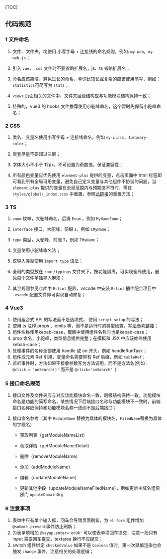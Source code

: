 [TOC]

## 代码规范

### 1 文件命名

1. 文件、文件夹，均使用 小写字母 + 连接线的命名规则，例如: `my-web`，`my-web.js`；

2. 引入 `vue`，` css` 文件时不要省略扩展名，js、ts 省略扩展名；

3. 命名应该简洁，避免过长的命名，单词比较长或复杂的应该使用简写，例如：`statistics`可简写为 `stats`；

4. `views` 页面相关的文件中，文件夹层级结构应与功能模块结构保持一致；

5. 特殊的，vue3 的 hooks 文件推荐使用小驼峰命名，这个暂时先保留小驼峰命名；

   

### 2 CSS

1. 类名、变量名使用小写字母 + 连接线命名，例如 `my-class`，`$primary-color`；

2. 嵌套尽量不要超过三层；

3. 字体大小不小于 12px，不可设置为奇数值，保证兼容性；

4. 所有颜色变量应优先使用 `element-plus` 提供的变量，点击页面中 html 标签即可看到所有全局可用变量，避免自己定义变量与其他组件不协调的问题，当 `element-plus` 提供的变量在全局范围内与预期值不符时，需在 `styles/global/_index.scss`  中重置，参照[此链接](https://github.com/element-plus/element-plus/blob/dev/packages/theme-chalk/src/common/var.scss)的重置方法；

   

### 3 TS

1. `enum` 枚举，大驼峰命名，后缀 `Enum` ，例如 `MyNameEnum`；

2. `interface` 接口，大驼峰，前缀 `I`，例如 `IMyName`；

3. `type` 类型，大驼峰，前缀 `T`，例如 `TMyName`；

4. 变量使用小驼峰命名法；

5. 仅导入类型使用 `import type` 语法；

6. 全局的类型放在  `root/typings` 文件夹下，按功能隔离，可实现全局使用，避免每个文件单独导入麻烦；

7. 其余规则参见仓库中 `Eslint` 配置，vscode 中安装  `Eslint` 插件配合项目中 `.vscode` 配置文件即可实现自动修复；

   

### 4 Vue3

1. 使用组合式 API 的写法而不是选项式， 使用 `script setup` 的写法；
2. 使用 ts 注释 props 、emits 等，而不是运行时的类型检查，[写法参考链接](https://cn.vuejs.org/guide/typescript/composition-api.html#typing-component-props)；
3. 组件名称使用kebab-case，模版中使用组件名称时也是kebab-case；
4. prop 命名，小驼峰，类型信息提供完整；在模板和 JSX 中应该始终使用 kebab-case；
5. 处理事件的名称全部使用 handle 或 on 开头，例如 handleRunTask；
6. 组件或元素 Ref 引用，变量命名需要带有 Ref 后缀，例如 `tableRef`；
7. 监听事件时，方法如果不接收参数写为方法调用，而不是方法名(例如：`@click = 'onSearch()'` 而不是 `@click='onSearch' `)



### 5 接口命名规范

1. 接口文件及文件夹应与对应功能模块命名一致，层级结构保持一致，功能模块命名是功能的简写命名，某些情况下后端接口名称与功能模块不一致时，前端接口名称应保持和功能模块名称一致而不是后端接口；

2. 接口命名参考（其中 `ModuleName` 替换为具体的模块名，`FiledName`替换为具体的字段名）

   - 获取列表（getModuleNameList）

   - 获取详情（getModuleNameDetail）

   - 删除（removeModuleName）

   - 添加（addModuleName）

   - 编辑（updateModuleName）

   - 更新其他字段（updateModuleNameFiledName），例如更新主域名组织部门 `updateDomainOrg`

     


### 6 注意事项

1. 表单中只有单个输入框，回车会导致页面刷新，为 `el-form` 组件增加 `@submit.prevent`事件防止刷新；
2. 为表单项增加 `@keyup.enter='onOk'` 可以使表单项回车提交，注意一般只有 input 需要回车提交，textarea 换行不应提交；
3. switch 组件绑定 `checkedValue` 如果不是 `boolean` 值时，第一次赋值渲染也会触发 `change` 事件，注意相关的处理逻辑；
